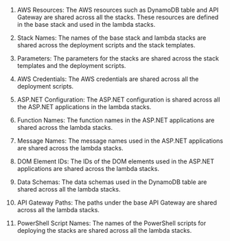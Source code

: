 1. AWS Resources: The AWS resources such as DynamoDB table and API Gateway are shared across all the stacks. These resources are defined in the base stack and used in the lambda stacks.

2. Stack Names: The names of the base stack and lambda stacks are shared across the deployment scripts and the stack templates.

3. Parameters: The parameters for the stacks are shared across the stack templates and the deployment scripts.

4. AWS Credentials: The AWS credentials are shared across all the deployment scripts.

5. ASP.NET Configuration: The ASP.NET configuration is shared across all the ASP.NET applications in the lambda stacks.

6. Function Names: The function names in the ASP.NET applications are shared across the lambda stacks.

7. Message Names: The message names used in the ASP.NET applications are shared across the lambda stacks.

8. DOM Element IDs: The IDs of the DOM elements used in the ASP.NET applications are shared across the lambda stacks.

9. Data Schemas: The data schemas used in the DynamoDB table are shared across all the lambda stacks.

10. API Gateway Paths: The paths under the base API Gateway are shared across all the lambda stacks.

11. PowerShell Script Names: The names of the PowerShell scripts for deploying the stacks are shared across all the lambda stacks.